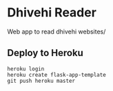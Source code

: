 # Dhivehi Reader

Web app to read dhivehi websites/


## Deploy to Heroku

    heroku login
    heroku create flask-app-template
    git push heroku master
    
